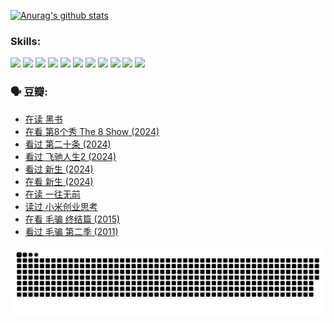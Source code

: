 
[![Anurag's github stats](https://github-readme-stats.vercel.app/api?username=w940853815)](https://github.com/anuraghazra/github-readme-stats)

### Skills:

<code><img height="32" src="https://cdn.jsdelivr.net/npm/simple-icons@v5/icons/python.svg"></code>
<code><img height="32" src="https://cdn.jsdelivr.net/npm/simple-icons@v5/icons/javascript.svg"></code>
<code><img height="32" src="https://cdn.jsdelivr.net/npm/simple-icons@v5/icons/django.svg"></code>
<code><img height="32" src="https://cdn.jsdelivr.net/npm/simple-icons@v5/icons/flask.svg"></code>
<code><img height="32" src="https://cdn.jsdelivr.net/npm/simple-icons@v5/icons/vuetify.svg"></code>
<code><img height="32" src="https://cdn.jsdelivr.net/npm/simple-icons@v5/icons/git.svg"></code>
<code><img height="32" src="https://cdn.jsdelivr.net/npm/simple-icons@v5/icons/docker.svg"></code>
<code><img height="32" src="https://cdn.jsdelivr.net/npm/simple-icons@v5/icons/postgresql.svg"></code>
<code><img height="32" src="https://cdn.jsdelivr.net/npm/simple-icons@v5/icons/elasticsearch.svg"></code>
<code><img height="32" src="https://cdn.jsdelivr.net/npm/simple-icons@v5/icons/macos.svg"></code>
<code><img height="32" src="https://cdn.jsdelivr.net/npm/simple-icons@v5/icons/linux.svg"></code>

### 🗣 豆瓣:

<!-- DOUBAN-ACTIVITIES:START -->
- [在读 黑书](https://www.douban.com/people/136069238/status/4621189759/?_i=17117379)
- [在看 第8个秀 The 8 Show‎ (2024)](https://www.douban.com/people/136069238/status/4619801154/?_i=17117379)
- [看过 第二十条‎ (2024)](https://www.douban.com/people/136069238/status/4618624208/?_i=17117379)
- [看过 飞驰人生2‎ (2024)](https://www.douban.com/people/136069238/status/4616048805/?_i=17117379)
- [看过 新生‎ (2024)](https://www.douban.com/people/136069238/status/4612373431/?_i=17117379)
- [在看 新生‎ (2024)](https://www.douban.com/people/136069238/status/4607441062/?_i=17117379)
- [在读 一往无前](https://www.douban.com/people/136069238/status/4590507310/?_i=17117379)
- [读过 小米创业思考](https://www.douban.com/people/136069238/status/4590506983/?_i=17117379)
- [在看 毛骗 终结篇‎ (2015)](https://www.douban.com/people/136069238/status/4581971924/?_i=17117380)
- [看过 毛骗 第二季‎ (2011)](https://www.douban.com/people/136069238/status/4581971810/?_i=17117380)
<!-- DOUBAN-ACTIVITIES:END -->


![Snake animation](https://raw.githubusercontent.com/w940853815/w940853815/output/github-contribution-grid-snake.svg)

<!--
**w940853815/w940853815** is a ✨ _special_ ✨ repository because its `README.md` (this file) appears on your GitHub profile.

Here are some ideas to get you started:

- 🔭 I’m currently working on ...
- 🌱 I’m currently learning ...
- 👯 I’m looking to collaborate on ...
- 🤔 I’m looking for help with ...
- 💬 Ask me about ...
- 📫 How to reach me: ...
- 😄 Pronouns: ...
- ⚡ Fun fact: ...
-->
